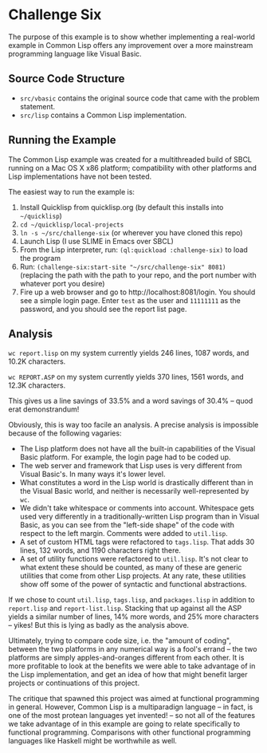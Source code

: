 # Challenge Six

The purpose of this example is to show whether implementing a
real-world example in Common Lisp offers any improvement over a more
mainstream programming language like Visual Basic.

## Source Code Structure

   * `src/vbasic` contains the original source code that came with the problem statement.
   * `src/lisp` contains a Common Lisp implementation.

## Running the Example

The Common Lisp example was created for a multithreaded build of SBCL
running on a Mac OS X x86 platform; compatibility with other platforms
and Lisp implementations have not been tested.

The easiest way to run the example is:

   1. Install Quicklisp from quicklisp.org (by default this installs into `~/quicklisp`)
   2. `cd ~/quicklisp/local-projects`
   3. `ln -s ~/src/challenge-six` (or wherever you have cloned this repo)
   4. Launch Lisp (I use SLIME in Emacs over SBCL)
   5. From the Lisp interpreter, run: `(ql:quickload :challenge-six)` to load the program
   6. Run: `(challenge-six:start-site "~/src/challenge-six" 8081)`
      (replacing the path with the path to your repo, and the port
      number with whatever port you desire)
   7. Fire up a web browser and go to http://localhost:8081/login. You
      should see a simple login page. Enter `test` as the user and
      `11111111` as the password, and you should see the report list page.

## Analysis

`wc report.lisp` on my system currently yields 246 lines, 1087 words, and 10.2K characters.

`wc REPORT.ASP` on my system currently yields 370 lines, 1561 words, and 12.3K characters.

This gives us a line savings of 33.5% and a word savings of 30.4% &ndash; quod erat demonstrandum!

Obviously, this is way too facile an analysis. A precise analysis is impossible because of the following vagaries:

   * The Lisp platform does not have all the built-in capabilities of
     the Visual Basic platform. For example, the login page had to be
     coded up.
   * The web server and framework that Lisp uses is very different from
     Visual Basic's. In many ways it's lower level.
   * What constitutes a word in the Lisp world is drastically
     different than in the Visual Basic world, and neither is
     necessarily well-represented by `wc`.
   * We didn't take whitespace or comments into account. Whitespace gets
     used very differently in a traditionally-written Lisp program than
     in Visual Basic, as you can see from the "left-side shape" of the code
     with respect to the left margin. Comments were added to
     `util.lisp`.
   * A set of custom HTML tags were refactored to `tags.lisp`. That
     adds 30 lines, 132 words, and 1190 characters right there.
   * A set of utility functions were refactored to `util.lisp`. It's
     not clear to what extent these should be counted, as many of
     these are generic utilities that come from other Lisp projects.
     At any rate, these utilities show off some of the power of
     syntactic and functional abstractions.

If we chose to count `util.lisp`, `tags.lisp`, and `packages.lisp` in
addition to `report.lisp` and `report-list.lisp`. Stacking that up
against all the ASP yields a similar number of lines, 14% more words,
and 25% more characters &ndash; yikes! But this is lying as badly as
the analysis above.

Ultimately, trying to compare code size, i.e. the "amount of coding",
between the two platforms in any numerical way is a fool's errand
&ndash; the two platforms are simply apples-and-oranges different from
each other. It is more profitable to look at the benefits we were able
to take advantage of in the Lisp implementation, and get an idea of
how that might benefit larger projects or continuations of this
project.

The critique that spawned this project was aimed at functional
programming in general. However, Common Lisp is a multiparadign
language &ndash; in fact, is one of the most protean languages yet
invented! &ndash; so not all of the features we take advantage of in
this example are going to relate specifically to functional
programming. Comparisons with other functional programming languages
like Haskell might be worthwhile as well.

